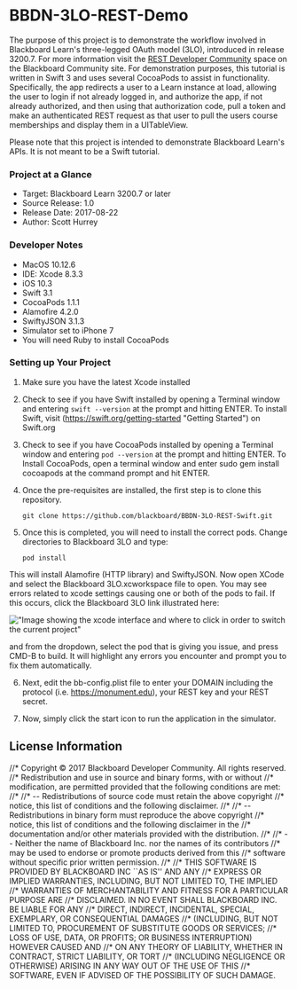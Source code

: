 # BBDN-3LO-REST-Demo

The purpose of this project is to demonstrate the workflow involved in Blackboard Learn's three-legged OAuth model (3LO), introduced in release 3200.7. For more information visit the <a href="https://community.blackboard.com/community/developers/rest" target="_blank">REST Developer Community</a> space on the Blackboard Community site. For demonstration purposes, this tutorial is written in Swift 3 and uses several CocoaPods to assist in functionality. Specifically, the app redirects a user to a Learn instance at load, allowing the user to login if not already logged in, and authorize the app, if not already authorized, and then using that authorization code, pull a token and make an authenticated REST request as that user to pull the users course memberships and display them in a UITableView.

Please note that this project is intended to demonstrate Blackboard Learn's APIs. It is not meant to be a Swift tutorial.

### Project at a Glance

* Target: Blackboard Learn 3200.7 or later
* Source Release: 1.0
* Release Date: 2017-08-22
* Author: Scott Hurrey

### Developer Notes

* MacOS 10.12.6
* IDE: Xcode 8.3.3
* iOS 10.3
* Swift 3.1
* CocoaPods 1.1.1
* Alamofire 4.2.0
* SwiftyJSON 3.1.3
* Simulator set to iPhone 7
* You will need Ruby to install CocoaPods

### Setting up Your Project

1.	Make sure you have the latest Xcode installed

2.	Check to see if you have Swift installed by opening a Terminal window and entering `swift --version` at the prompt and hitting ENTER. To install Swift, visit (https://swift.org/getting-started "Getting Started") on Swift.org

3.	Check to see if you have CocoaPods installed by opening a Terminal window and entering `pod --version` at the prompt and hitting ENTER. To Install CocoaPods, open a terminal window and enter sudo gem install cocoapods at the command prompt and hit ENTER.

4.	Once the pre-requisites are installed, the first step is to clone this repository.

      `git clone https://github.com/blackboard/BBDN-3LO-REST-Swift.git`

5.	Once this is completed, you will need to install the correct pods. Change directories to Blackboard 3LO and type: 

      `pod install`

This will install Alamofire (HTTP library) and SwiftyJSON. Now open XCode and select the Blackboard 3LO.xcworkspace file to open. You may see errors related to xcode settings causing one or both of the pods to fail. If this occurs, click the Blackboard 3LO link illustrated here: 

!["Image showing the xcode interface and where to click in order to switch the current project"](https://s3.amazonaws.com/bbdn-images/3LO+project+selector.png "Project Selector") 

and from the dropdown, select the pod that is giving you issue, and press CMD-B to build. It will highlight any errors you encounter and prompt you to fix them automatically.

6.	Next, edit the bb-config.plist file to enter your DOMAIN including the protocol (i.e. https://monument.edu), your REST key and your REST secret. 

7.	Now, simply click the start icon to run the application in the simulator.

## License Information

//* Copyright © 2017 Blackboard Developer Community. All rights reserved.
//* Redistribution and use in source and binary forms, with or without
//* modification, are permitted provided that the following conditions are met:
//*
//*  -- Redistributions of source code must retain the above copyright
//*     notice, this list of conditions and the following disclaimer.
//*
//*  -- Redistributions in binary form must reproduce the above copyright
//*     notice, this list of conditions and the following disclaimer in the
//*     documentation and/or other materials provided with the distribution.
//*
//*  -- Neither the name of Blackboard Inc. nor the names of its contributors
//*     may be used to endorse or promote products derived from this
//*     software without specific prior written permission.
//*
//* THIS SOFTWARE IS PROVIDED BY BLACKBOARD INC ``AS IS'' AND ANY
//* EXPRESS OR IMPLIED WARRANTIES, INCLUDING, BUT NOT LIMITED TO, THE IMPLIED
//* WARRANTIES OF MERCHANTABILITY AND FITNESS FOR A PARTICULAR PURPOSE ARE
//* DISCLAIMED. IN NO EVENT SHALL BLACKBOARD INC. BE LIABLE FOR ANY
//* DIRECT, INDIRECT, INCIDENTAL, SPECIAL, EXEMPLARY, OR CONSEQUENTIAL DAMAGES
//* (INCLUDING, BUT NOT LIMITED TO, PROCUREMENT OF SUBSTITUTE GOODS OR SERVICES;
//* LOSS OF USE, DATA, OR PROFITS; OR BUSINESS INTERRUPTION) HOWEVER CAUSED AND
//* ON ANY THEORY OF LIABILITY, WHETHER IN CONTRACT, STRICT LIABILITY, OR TORT
//* (INCLUDING NEGLIGENCE OR OTHERWISE) ARISING IN ANY WAY OUT OF THE USE OF THIS
//* SOFTWARE, EVEN IF ADVISED OF THE POSSIBILITY OF SUCH DAMAGE.

